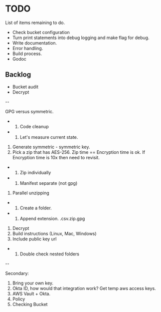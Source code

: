 # TODO

List of items remaining to do.

* Check bucket configuration
* Turn print statements into debug logging and make flag for debug.
* Write documentation.
* Error handling.
* Build process.
* Godoc

## Backlog

* Bucket audit
* Decrypt

--

GPG versus symmetric.

- 1. Code cleanup
- 1. Let's measure current state.
1. Generate symmetric - symmetric key.
1. Pick a zip that has AES-256.
    Zip time == Encryption time is ok.
    If Encryption time is 10x then need to revisit.

- 1. Zip individually
- 1. Manifest separate (not gpg)
1. Parallel unzipping
- 1. Create a folder.
- 1. Append extension.  .csv.zip.gpg

1. Decrypt
1. Build instructions (Linux, Mac, Windows)
1. Include public key url
- 1. Double check nested folders

--

Secondary: 
1. Bring your own key.
1. Okta ID, how would that integration work?  Get temp aws access keys.
1. AWS Vault + Okta.
1. Policy
1. Checking Bucket

